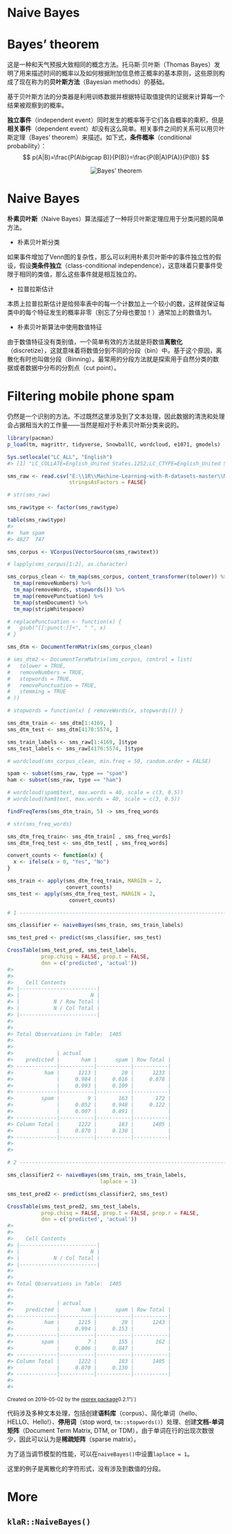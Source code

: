 # Naive Bayes


# Bayes’ theorem

这是一种和天气预报大致相同的概念方法。托马斯·贝叶斯（Thomas Bayes）发明了用来描述时间的概率以及如何根据附加信息修正概率的基本原则，这些原则构成了现在称为的**贝叶斯方法**（Bayesian methods）的基础。

基于贝叶斯方法的分类器是利用训练数据并根据特征取值提供的证据来计算每一个结果被观察到的概率。

**独立事件**（independent event）同时发生的概率等于它们各自概率的乘积，但是**相关事件**（dependent event）却没有这么简单。相关事件之间的关系可以用贝叶斯定理（Bayes’ theorem）来描述。如下式，**条件概率**（conditional probability）：
$$
p(A|B)=\frac{P(A\bigcap B)}{P(B)}=\frac{P(B|A)P(A)}{P(B)}
$$
<center>
<img src="/post/!image/Bayes1.jpg" alt="Bayes' theorem">
</center>

<!--more-->

# Naive Bayes

**朴素贝叶斯**（Naive Bayes）算法描述了一种将贝叶斯定理应用于分类问题的简单方法。

- 朴素贝叶斯分类

如果事件增加了Venn图的复杂性，那么可以利用朴素贝叶斯中的事件独立性的假设，假设**类条件独立**（class-conditional independence），这意味着只要事件受限于相同的类值，那么这些事件就是相互独立的。

- 拉普拉斯估计

本质上拉普拉斯估计是给频率表中的每一个计数加上一个较小的数，这样就保证每类中的每个特征发生的概率非零（别忘了分母也要加！）通常加上的数值为1。

- 朴素贝叶斯算法中使用数值特征

由于数值特征没有类别值，一个简单有效的方法就是将数值**离散化**（discretize），这就意味着将数值分到不同的分段（bin）中。基于这个原因，离散化有时也叫做分段（Binning）。最常用的分段方法就是探索用于自然分类的数据或者数据中分布的分割点（cut point）。

# Filtering mobile phone spam

仍然是一个识别的方法。不过既然这里涉及到了文本处理，因此数据的清洗和处理会占据相当大的工作量——当然是相对于朴素贝叶斯分类来说的。

``` r
library(pacman)
p_load(tm, magrittr, tidyverse, SnowballC, wordcloud, e1071, gmodels)

Sys.setlocale("LC_ALL", "English")
#> [1] "LC_COLLATE=English_United States.1252;LC_CTYPE=English_United States.1252;LC_MONETARY=English_United States.1252;LC_NUMERIC=C;LC_TIME=English_United States.1252"

sms_raw <- read.csv("E:\\1R\\Machine-Learning-with-R-datasets-master\\ML\\sms_spam.csv",
                    stringsAsFactors = FALSE)

# str(sms_raw)

sms_raw$type <- factor(sms_raw$type)

table(sms_raw$type)
#> 
#>  ham spam 
#> 4827  747

sms_corpus <- VCorpus(VectorSource(sms_raw$text))

# lapply(sms_corpus[1:2], as.character)

sms_corpus_clean <- tm_map(sms_corpus, content_transformer(tolower)) %>%
  tm_map(removeNumbers) %>%
  tm_map(removeWords, stopwords()) %>%
  tm_map(removePunctuation) %>%
  tm_map(stemDocument) %>%
  tm_map(stripWhitespace)

# replacePunctuation <- function(x) {
#   gsub("[[:punct:]]+", " ", x)
# }

sms_dtm <- DocumentTermMatrix(sms_corpus_clean)

# sms_dtm2 <- DocumentTermMatrix(sms_corpus, control = list(
#   tolower = TRUE,
#   removeNumbers = TRUE,
#   stopwords = TRUE,
#   removePunctuation = TRUE,
#   stemming = TRUE
# ))

# stopwords = function(x) { removeWords(x, stopwords()) }

sms_dtm_train <- sms_dtm[1:4169, ]
sms_dtm_test <- sms_dtm[4170:5574, ]

sms_train_labels <- sms_raw[1:4169, ]$type
sms_test_labels <- sms_raw[4170:5574, ]$type

# wordcloud(sms_corpus_clean, min.freq = 50, random.order = FALSE)

spam <- subset(sms_raw, type == "spam")
ham <- subset(sms_raw, type == "ham")

# wordcloud(spam$text, max.words = 40, scale = c(3, 0.5))
# wordcloud(ham$text, max.words = 40, scale = c(3, 0.5))

findFreqTerms(sms_dtm_train, 5) -> sms_freq_words

# str(sms_freq_words)

sms_dtm_freq_train<- sms_dtm_train[ , sms_freq_words]
sms_dtm_freq_test <- sms_dtm_test[ , sms_freq_words]

convert_counts <- function(x) {
  x <- ifelse(x > 0, "Yes", "No")
}

sms_train <- apply(sms_dtm_freq_train, MARGIN = 2,
                   convert_counts)
sms_test <- apply(sms_dtm_freq_test, MARGIN = 2,
                    convert_counts)

# 1 -----------------------------------------------------------------------

sms_classifier <- naiveBayes(sms_train, sms_train_labels)

sms_test_pred <- predict(sms_classifier, sms_test)

CrossTable(sms_test_pred, sms_test_labels,
           prop.chisq = FALSE, prop.t = FALSE,
           dnn = c('predicted', 'actual'))
#> 
#>  
#>    Cell Contents
#> |-------------------------|
#> |                       N |
#> |           N / Row Total |
#> |           N / Col Total |
#> |-------------------------|
#> 
#>  
#> Total Observations in Table:  1405 
#> 
#>  
#>              | actual 
#>    predicted |       ham |      spam | Row Total | 
#> -------------|-----------|-----------|-----------|
#>          ham |      1213 |        20 |      1233 | 
#>              |     0.984 |     0.016 |     0.878 | 
#>              |     0.993 |     0.109 |           | 
#> -------------|-----------|-----------|-----------|
#>         spam |         9 |       163 |       172 | 
#>              |     0.052 |     0.948 |     0.122 | 
#>              |     0.007 |     0.891 |           | 
#> -------------|-----------|-----------|-----------|
#> Column Total |      1222 |       183 |      1405 | 
#>              |     0.870 |     0.130 |           | 
#> -------------|-----------|-----------|-----------|
#> 
#> 

# 2 -----------------------------------------------------------------------

sms_classifier2 <- naiveBayes(sms_train, sms_train_labels,
                              laplace = 1)

sms_test_pred2 <- predict(sms_classifier2, sms_test)

CrossTable(sms_test_pred2, sms_test_labels,
           prop.chisq = FALSE, prop.t = FALSE, prop.r = FALSE,
           dnn = c('predicted', 'actual'))
#> 
#>  
#>    Cell Contents
#> |-------------------------|
#> |                       N |
#> |           N / Col Total |
#> |-------------------------|
#> 
#>  
#> Total Observations in Table:  1405 
#> 
#>  
#>              | actual 
#>    predicted |       ham |      spam | Row Total | 
#> -------------|-----------|-----------|-----------|
#>          ham |      1215 |        28 |      1243 | 
#>              |     0.994 |     0.153 |           | 
#> -------------|-----------|-----------|-----------|
#>         spam |         7 |       155 |       162 | 
#>              |     0.006 |     0.847 |           | 
#> -------------|-----------|-----------|-----------|
#> Column Total |      1222 |       183 |      1405 | 
#>              |     0.870 |     0.130 |           | 
#> -------------|-----------|-----------|-----------|
#> 
#> 
```

<sup>Created on 2019-05-02 by the [reprex package](https://reprex.tidyverse.org)0.2.1")\`)</sup>

代码涉及多种文本处理，包括创建**语料库**（corpus）、简化单词（hello、HELLO、Hello!）、**停用词**（stop word, `tm::stopwords()`）处理、创建**文档-单词矩阵**（Document Term Matrix, DTM, or TDM），由于单词在行的出现次数很少，因此可以认为是**稀疏矩阵**（sparse matrix）。

为了适当调节模型的性能，可以在`naiveBayes()`中设置`laplace = 1`。

这里的例子是离散化的字符形式，没有涉及到数值的分段。

# More

## `klaR::NaiveBayes()`